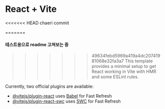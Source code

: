 # React + Vite

<<<<<<< HEAD
chaeri commit

=======
#### 테스트용으로 readme 고쳐보는 중
>>>>>>> 49634febd5969a419a4dc20741981068e32fa3a7
This template provides a minimal setup to get React working in Vite with HMR and some ESLint rules.

Currently, two official plugins are available:

- [@vitejs/plugin-react](https://github.com/vitejs/vite-plugin-react/blob/main/packages/plugin-react/README.md) uses [Babel](https://babeljs.io/) for Fast Refresh
- [@vitejs/plugin-react-swc](https://github.com/vitejs/vite-plugin-react-swc) uses [SWC](https://swc.rs/) for Fast Refresh

